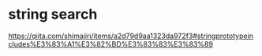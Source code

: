 # string search
https://qiita.com/shimajiri/items/a2d79d9aa1323da972f3#stringprototypeincludes%E3%83%A1%E3%82%BD%E3%83%83%E3%83%89